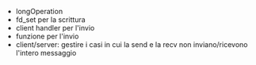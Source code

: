 - longOperation
- fd_set per la scrittura
- client handler per l'invio
- funzione per l'invio
- client/server: gestire i casi in cui la send e la recv non inviano/ricevono l'intero messaggio